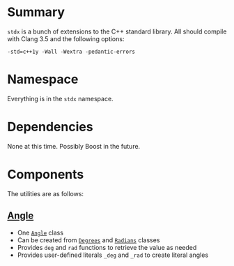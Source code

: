 Summary
=

`stdx` is a bunch of extensions to the C++ standard library. All should compile with Clang 3.5 and the following options:

    -std=c++1y -Wall -Wextra -pedantic-errors

Namespace
=

Everything is in the `stdx` namespace.

Dependencies
=

None at this time. Possibly Boost in the future.

Components
=

The utilities are as follows:

[Angle](Angle/angle.md)
-

- One [`Angle`](Angle/classes/angle.md) class
- Can be created from [`Degrees`](Angle/classes/degrees.md) and [`Radians`](Angle/classes/radians.md) classes
- Provides `deg` and `rad` functions to retrieve the value as needed
- Provides user-defined literals `_deg` and `_rad` to create literal angles